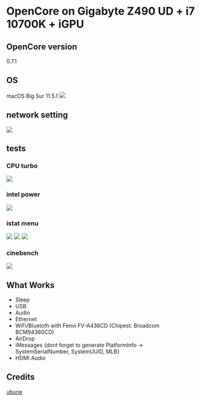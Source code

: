 # OpenCore on Gigabyte Z490 UD + i7 10700K + iGPU


## OpenCore version

0.7.1


## OS

macOS Big Sur 11.5.1
<img src=https://github.com/hunn1/z490ud-10700k/blob/main/images/001.png>


## network setting
<img src=https://github.com/hunn1/z490ud-10700k/blob/main/images/002.png>

## tests

### CPU turbo 

<img src=https://github.com/hunn1/z490ud-10700k/blob/main/images/CPUS.jpg>

### intel power

<img src=https://github.com/hunn1/z490ud-10700k/blob/main/images/intel_power.jpg>


### istat menu

<img src=https://github.com/hunn1/z490ud-10700k/blob/main/images/CPU.png>
<img src=https://github.com/hunn1/z490ud-10700k/blob/main/images/RAM.png>
<img src=https://github.com/hunn1/z490ud-10700k/blob/main/images/SENSORS.png>


### cinebench
<img src=https://github.com/hunn1/z490ud-10700k/blob/main/images/cinebench.jpg>


## What Works

- Sleep
- USB
- Audio
- Ethernet
- WiFi/Bluetoth with Fenvi FV-A436CD (Chipest: Broadcom BCM94360CD)
- AirDrop
- iMessages {dont forget to generate PlatformInfo -> SystemSerialNumber, SystemUUID, MLB}
- HDMI Audio




## Credits

<a href=https://github.com/tiny0little/Gigabyte-Z490-UD-OC>ubune</a><br>


